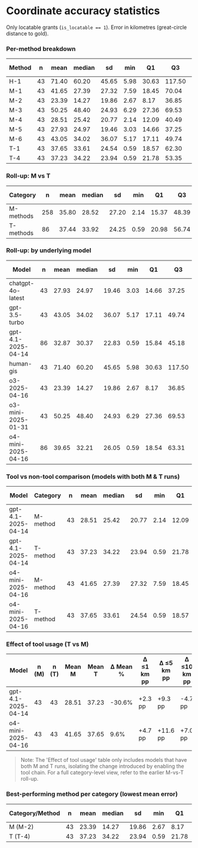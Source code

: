 # Coordinate accuracy statistics

Only locatable grants (`is_locatable == 1`). Error in kilometres (great-circle distance to gold).

### Per-method breakdown

| Method | n | mean | median | sd | min | Q1 | Q3 | max | ≤1 km | ≤5 km | ≤10 km | ≤25 km | ≤50 km |
|---|---|---|---|---|---|---|---|---|---|---|---|---|---|
| H-1 | 43 | 71.40 | 60.20 | 45.65 | 5.98 | 30.63 | 117.50 | 170.95 | 0.0% | 0.0% | 4.7% | 18.6% | 41.9% |
| M-1 | 43 | 41.65 | 27.39 | 27.32 | 7.59 | 18.45 | 70.04 | 103.49 | 0.0% | 0.0% | 7.0% | 37.2% | 62.8% |
| M-2 | 43 | 23.39 | 14.27 | 19.86 | 2.67 | 8.17 | 36.85 | 87.35 | 0.0% | 23.3% | 30.2% | 60.5% | 93.0% |
| M-3 | 43 | 50.25 | 48.40 | 24.93 | 6.29 | 27.36 | 69.53 | 123.04 | 0.0% | 0.0% | 4.7% | 16.3% | 53.5% |
| M-4 | 43 | 28.51 | 25.42 | 20.77 | 2.14 | 12.09 | 40.49 | 98.72 | 0.0% | 4.7% | 20.9% | 48.8% | 86.0% |
| M-5 | 43 | 27.93 | 24.97 | 19.46 | 3.03 | 14.66 | 37.25 | 98.86 | 0.0% | 4.7% | 16.3% | 51.2% | 90.7% |
| M-6 | 43 | 43.05 | 34.02 | 36.07 | 5.17 | 17.11 | 49.74 | 176.33 | 0.0% | 0.0% | 4.7% | 34.9% | 76.7% |
| T-1 | 43 | 37.65 | 33.61 | 24.54 | 0.59 | 18.57 | 62.30 | 110.19 | 4.7% | 11.6% | 14.0% | 32.6% | 69.8% |
| T-4 | 43 | 37.23 | 34.22 | 23.94 | 0.59 | 21.78 | 53.35 | 101.85 | 2.3% | 14.0% | 16.3% | 32.6% | 74.4% |

### Roll-up: M vs T

| Category | n | mean | median | sd | min | Q1 | Q3 | max | ≤1 km | ≤5 km | ≤10 km | ≤25 km | ≤50 km |
|---|---|---|---|---|---|---|---|---|---|---|---|---|---|
| M-methods | 258 | 35.80 | 28.52 | 27.20 | 2.14 | 15.37 | 48.39 | 176.33 | 0.0% | 5.4% | 14.0% | 41.5% | 77.1% |
| T-methods | 86 | 37.44 | 33.92 | 24.25 | 0.59 | 20.98 | 56.74 | 110.19 | 3.5% | 12.8% | 15.1% | 32.6% | 72.1% |

### Roll-up: by underlying model

| Model | n | mean | median | sd | min | Q1 | Q3 | max | ≤1 km | ≤5 km | ≤10 km | ≤25 km | ≤50 km |
|---|---|---|---|---|---|---|---|---|---|---|---|---|---|
| chatgpt-4o-latest | 43 | 27.93 | 24.97 | 19.46 | 3.03 | 14.66 | 37.25 | 98.86 | 0.0% | 4.7% | 16.3% | 51.2% | 90.7% |
| gpt-3.5-turbo | 43 | 43.05 | 34.02 | 36.07 | 5.17 | 17.11 | 49.74 | 176.33 | 0.0% | 0.0% | 4.7% | 34.9% | 76.7% |
| gpt-4.1-2025-04-14 | 86 | 32.87 | 30.37 | 22.83 | 0.59 | 15.84 | 45.18 | 101.85 | 1.2% | 9.3% | 18.6% | 40.7% | 80.2% |
| human-gis | 43 | 71.40 | 60.20 | 45.65 | 5.98 | 30.63 | 117.50 | 170.95 | 0.0% | 0.0% | 4.7% | 18.6% | 41.9% |
| o3-2025-04-16 | 43 | 23.39 | 14.27 | 19.86 | 2.67 | 8.17 | 36.85 | 87.35 | 0.0% | 23.3% | 30.2% | 60.5% | 93.0% |
| o3-mini-2025-01-31 | 43 | 50.25 | 48.40 | 24.93 | 6.29 | 27.36 | 69.53 | 123.04 | 0.0% | 0.0% | 4.7% | 16.3% | 53.5% |
| o4-mini-2025-04-16 | 86 | 39.65 | 32.21 | 26.05 | 0.59 | 18.54 | 63.31 | 110.19 | 2.3% | 5.8% | 10.5% | 34.9% | 66.3% |

### Tool vs non-tool comparison (models with both M & T runs)

| Model | Category | n | mean | median | sd | min | Q1 | Q3 | max | ≤1 km | ≤5 km | ≤10 km | ≤25 km | ≤50 km |
|---|---|---|---|---|---|---|---|---|---|---|---|---|---|---|
| gpt-4.1-2025-04-14 | M-method | 43 | 28.51 | 25.42 | 20.77 | 2.14 | 12.09 | 40.49 | 98.72 | 0.0% | 4.7% | 20.9% | 48.8% | 86.0% |
| gpt-4.1-2025-04-14 | T-method | 43 | 37.23 | 34.22 | 23.94 | 0.59 | 21.78 | 53.35 | 101.85 | 2.3% | 14.0% | 16.3% | 32.6% | 74.4% |
| o4-mini-2025-04-16 | M-method | 43 | 41.65 | 27.39 | 27.32 | 7.59 | 18.45 | 70.04 | 103.49 | 0.0% | 0.0% | 7.0% | 37.2% | 62.8% |
| o4-mini-2025-04-16 | T-method | 43 | 37.65 | 33.61 | 24.54 | 0.59 | 18.57 | 62.30 | 110.19 | 4.7% | 11.6% | 14.0% | 32.6% | 69.8% |

### Effect of tool usage (T vs M)

| Model | n (M) | n (T) | Mean M | Mean T | Δ Mean % | Δ ≤1 km pp | Δ ≤5 km pp | Δ ≤10 km pp | Δ ≤25 km pp | Δ ≤50 km pp |
|---|---|---|---|---|---|---|---|---|---|---|
| gpt-4.1-2025-04-14 | 43 | 43 | 28.51 | 37.23 | -30.6% | +2.3 pp | +9.3 pp | -4.7 pp | -16.3 pp | -11.6 pp |
| o4-mini-2025-04-16 | 43 | 43 | 41.65 | 37.65 | 9.6% | +4.7 pp | +11.6 pp | +7.0 pp | -4.7 pp | +7.0 pp |

> Note: The 'Effect of tool usage' table only includes models that have both M and T runs, isolating the change introduced by enabling the tool chain. For a full category-level view, refer to the earlier M-vs-T roll-up.


### Best-performing method per category (lowest mean error)

| Category/Method | n | mean | median | sd | min | Q1 | Q3 | max | ≤1 km | ≤5 km | ≤10 km | ≤25 km | ≤50 km |
|---|---|---|---|---|---|---|---|---|---|---|---|---|---|
| M (M-2) | 43 | 23.39 | 14.27 | 19.86 | 2.67 | 8.17 | 36.85 | 87.35 | 0.0% | 23.3% | 30.2% | 60.5% | 93.0% |
| T (T-4) | 43 | 37.23 | 34.22 | 23.94 | 0.59 | 21.78 | 53.35 | 101.85 | 2.3% | 14.0% | 16.3% | 32.6% | 74.4% |